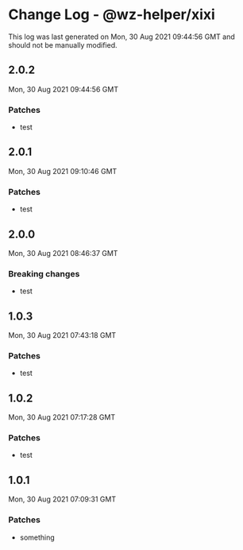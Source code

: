 # Change Log - @wz-helper/xixi

This log was last generated on Mon, 30 Aug 2021 09:44:56 GMT and should not be manually modified.

## 2.0.2
Mon, 30 Aug 2021 09:44:56 GMT

### Patches

- test

## 2.0.1
Mon, 30 Aug 2021 09:10:46 GMT

### Patches

- test

## 2.0.0
Mon, 30 Aug 2021 08:46:37 GMT

### Breaking changes

- test

## 1.0.3
Mon, 30 Aug 2021 07:43:18 GMT

### Patches

- test

## 1.0.2
Mon, 30 Aug 2021 07:17:28 GMT

### Patches

- test

## 1.0.1
Mon, 30 Aug 2021 07:09:31 GMT

### Patches

- something

